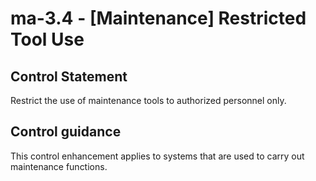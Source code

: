 # ma-3.4 - \[Maintenance\] Restricted Tool Use

## Control Statement

Restrict the use of maintenance tools to authorized personnel only.

## Control guidance

This control enhancement applies to systems that are used to carry out maintenance functions.
